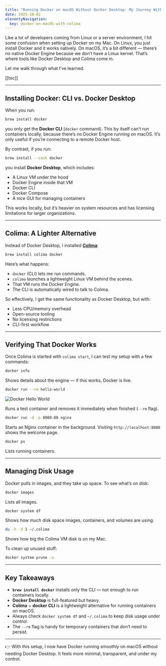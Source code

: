 ```yaml
---
title: "Running Docker on macOS Without Docker Desktop: My Journey With Colima"
date: 2025-10-02
eleventyNavigation:
  key: docker-on-macOS-with-colima
---
```


Like a lot of developers coming from Linux or a server environment, I hit some confusion when setting up Docker on my Mac. On Linux, you just install Docker and it works natively. On macOS, it’s a bit different — there’s no native Docker Engine because we don’t have a Linux kernel. That’s where tools like Docker Desktop and Colima come in.

Let me walk through what I’ve learned.

[[toc]]

---

## Installing Docker: CLI vs. Docker Desktop

When you run:

```bash
brew install docker
```

you only get the **Docker CLI** (`docker` command). This by itself can’t run containers locally, because there’s no Docker Engine running on macOS. It’s only useful if you’re connecting to a remote Docker host.

By contrast, if you run:

```bash
brew install --cask docker
```

you install **Docker Desktop**, which includes:

* A Linux VM under the hood
* Docker Engine inside that VM
* Docker CLI
* Docker Compose
* A nice GUI for managing containers

This works locally, but it’s heavier on system resources and has licensing limitations for larger organizations.

---

## Colima: A Lighter Alternative

Instead of Docker Desktop, I installed **[Colima](https://github.com/abiosoft/colima)**:

```bash
brew install colima docker
```

Here’s what happens:

* `docker` (CLI) lets me run commands.
* `colima` launches a lightweight Linux VM behind the scenes.
* That VM runs the Docker Engine.
* The CLI is automatically wired to talk to Colima.

So effectively, I get the same functionality as Docker Desktop, but with:

* Less CPU/memory overhead
* Open-source tooling
* No licensing restrictions
* CLI-first workflow

---

## Verifying That Docker Works

Once Colima is started with `colima start`, I can test my setup with a few commands:

```bash
docker info
```

Shows details about the engine — if this works, Docker is live.

```bash
docker run --rm hello-world
```

<img
  alt= "Docker Hello World"
  src="/assets/docker-hello-world.png"
/>

Runs a test container and removes it immediately when finished (`--rm` flag).

```bash
docker run -d -p 8080:80 nginx
```

Starts an Nginx container in the background. Visiting `http://localhost:8080` shows the welcome page.

```bash
docker ps
```

Lists running containers.

---

## Managing Disk Usage

Docker pulls in images, and they take up space. To see what’s on disk:

```bash
docker images
```

Lists all images.

```bash
docker system df
```

Shows how much disk space images, containers, and volumes are using.

```bash
du -h -d 1 ~/.colima
```

Shows how big the Colima VM disk is on my Mac.

To clean up unused stuff:

```bash
docker system prune -a
```

---

## Key Takeaways

* **`brew install docker`** installs only the CLI — not enough to run containers locally.
* **Docker Desktop** is full-featured but heavy.
* **Colima** + **docker CLI** is a lightweight alternative for running containers on macOS.
* Always check `docker system df` and `~/.colima` to keep disk usage under control.
* The `--rm` flag is handy for temporary containers that don’t need to persist.

---

👉 With this setup, I now have Docker running smoothly on macOS without needing Docker Desktop. It feels more minimal, transparent, and under my control.